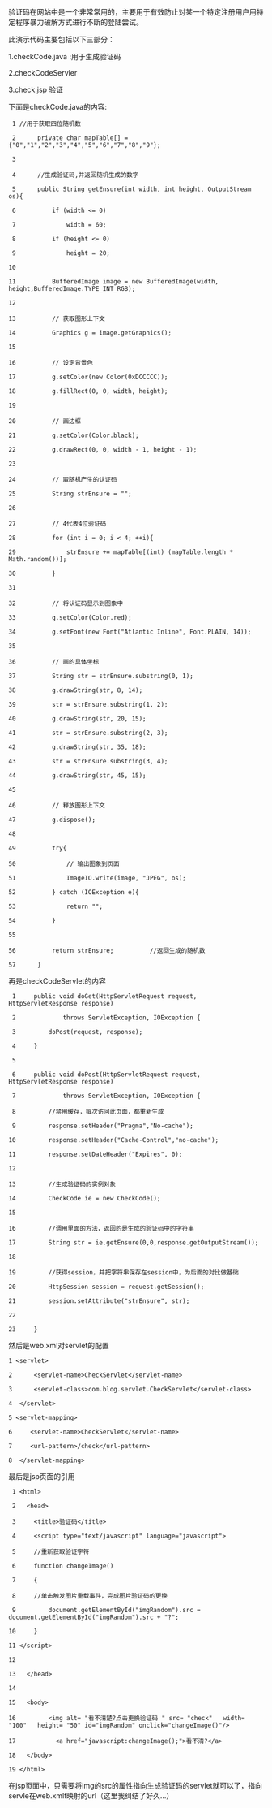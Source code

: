 验证码在网站中是一个非常常用的，主要用于有效防止对某一个特定注册用户用特定程序暴力破解方式进行不断的登陆尝试。

此演示代码主要包括以下三部分：

1.checkCode.java :用于生成验证码

2.checkCodeServler

3.check.jsp 验证

下面是checkCode.java的内容:

    
    
     1 //用于获取四位随机数
     2      private char mapTable[] = {"0","1","2","3","4","5","6","7","8","9"};
     3 
     4      //生成验证码,并返回随机生成的数字
     5      public String getEnsure(int width, int height, OutputStream os){
     6          if (width <= 0)
     7              width = 60;
     8          if (height <= 0)
     9              height = 20;
    10 
    11          BufferedImage image = new BufferedImage(width, height,BufferedImage.TYPE_INT_RGB);
    12 
    13          // 获取图形上下文
    14          Graphics g = image.getGraphics();
    15 
    16          // 设定背景色
    17          g.setColor(new Color(0xDCCCCC));
    18          g.fillRect(0, 0, width, height);
    19 
    20          // 画边框
    21          g.setColor(Color.black);
    22          g.drawRect(0, 0, width - 1, height - 1);
    23 
    24          // 取随机产生的认证码
    25          String strEnsure = "";
    26 
    27          // 4代表4位验证码
    28          for (int i = 0; i < 4; ++i){
    29              strEnsure += mapTable[(int) (mapTable.length * Math.random())];
    30          }
    31 
    32          // 将认证码显示到图象中
    33          g.setColor(Color.red);
    34          g.setFont(new Font("Atlantic Inline", Font.PLAIN, 14));
    35 
    36          // 画的具体坐标
    37          String str = strEnsure.substring(0, 1);
    38          g.drawString(str, 8, 14);
    39          str = strEnsure.substring(1, 2);
    40          g.drawString(str, 20, 15);
    41          str = strEnsure.substring(2, 3);
    42          g.drawString(str, 35, 18);
    43          str = strEnsure.substring(3, 4);
    44          g.drawString(str, 45, 15);
    45 
    46          // 释放图形上下文
    47          g.dispose();
    48 
    49          try{
    50              // 输出图象到页面
    51              ImageIO.write(image, "JPEG", os);
    52          } catch (IOException e){
    53              return "";
    54          }
    55          
    56          return strEnsure;          //返回生成的随机数
    57      }

  
再是checkCodeServlet的内容

    
    
     1     public void doGet(HttpServletRequest request, HttpServletResponse response)
     2             throws ServletException, IOException {
     3         doPost(request, response);
     4     }
     5 
     6     public void doPost(HttpServletRequest request, HttpServletResponse response)
     7             throws ServletException, IOException {
     8         //禁用缓存，每次访问此页面，都重新生成
     9         response.setHeader("Pragma","No-cache"); 
    10         response.setHeader("Cache-Control","no-cache"); 
    11         response.setDateHeader("Expires", 0); 
    12 
    13         //生成验证码的实例对象
    14         CheckCode ie = new CheckCode();
    15 
    16         //调用里面的方法，返回的是生成的验证码中的字符串
    17         String str = ie.getEnsure(0,0,response.getOutputStream());
    18 
    19         //获得session，并把字符串保存在session中，为后面的对比做基础
    20         HttpSession session = request.getSession();
    21         session.setAttribute("strEnsure", str);      
    22         
    23     }

然后是web.xml对servlet的配置

    
    
    1 <servlet>
    2      <servlet-name>CheckServlet</servlet-name>
    3      <servlet-class>com.blog.servlet.CheckServlet</servlet-class>
    4  </servlet>
    5 <servlet-mapping>    
    6     <servlet-name>CheckServlet</servlet-name>    
    7     <url-pattern>/check</url-pattern> 
    8  </servlet-mapping>

最后是jsp页面的引用

    
    
     1 <html>
     2   <head>
     3     <title>验证码</title>
     4     <script type="text/javascript" language="javascript">
     5     //重新获取验证字符
     6     function changeImage()
     7     {
     8     //单击触发图片重载事件，完成图片验证码的更换
     9         document.getElementById("imgRandom").src = document.getElementById("imgRandom").src + "?";
    10     }
    11 </script>
    12     
    13   </head>
    14           
    15   <body>
    16         <img alt= "看不清楚?点击更换验证码 " src= "check"   width= "100"   height= "50" id="imgRandom" onclick="changeImage()"/>   
    17           <a href="javascript:changeImage();">看不清?</a>
    18   </body>
    19 </html>

在jsp页面中，只需要将img的src的属性指向生成验证码的servlet就可以了，指向servle在web.xmlt映射的url（这里我纠结了好久...）

  


